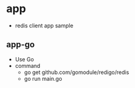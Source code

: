 # app

- redis client app sample

## app-go

- Use Go
- command
  - go get github.com/gomodule/redigo/redis
  - go run main.go

